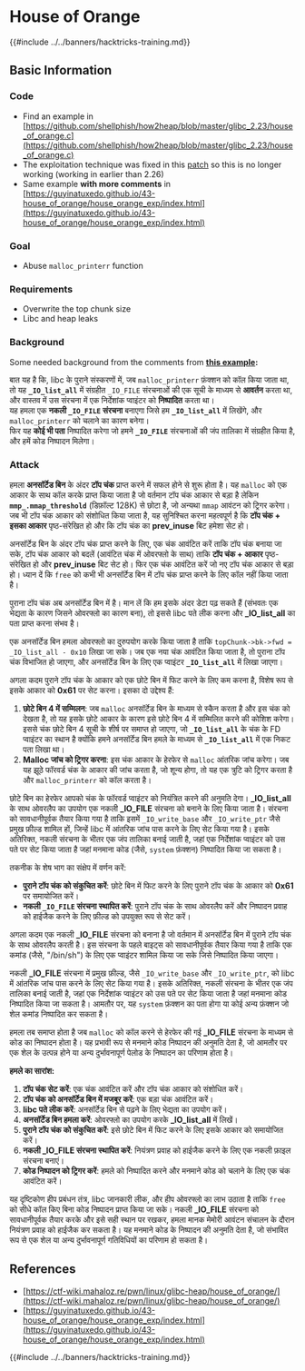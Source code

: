 # House of Orange

{{#include ../../banners/hacktricks-training.md}}

## Basic Information

### Code

- Find an example in [https://github.com/shellphish/how2heap/blob/master/glibc_2.23/house_of_orange.c](https://github.com/shellphish/how2heap/blob/master/glibc_2.23/house_of_orange.c)
- The exploitation technique was fixed in this [patch](https://sourceware.org/git/?p=glibc.git;a=blobdiff;f=stdlib/abort.c;h=117a507ff88d862445551f2c07abb6e45a716b75;hp=19882f3e3dc1ab830431506329c94dcf1d7cc252;hb=91e7cf982d0104f0e71770f5ae8e3faf352dea9f;hpb=0c25125780083cbba22ed627756548efe282d1a0) so this is no longer working (working in earlier than 2.26)
- Same example **with more comments** in [https://guyinatuxedo.github.io/43-house_of_orange/house_orange_exp/index.html](https://guyinatuxedo.github.io/43-house_of_orange/house_orange_exp/index.html)

### Goal

- Abuse `malloc_printerr` function

### Requirements

- Overwrite the top chunk size
- Libc and heap leaks

### Background

Some needed background from the comments from [**this example**](https://guyinatuxedo.github.io/43-house_of_orange/house_orange_exp/index.html)**:**

बात यह है कि, libc के पुराने संस्करणों में, जब `malloc_printerr` फ़ंक्शन को कॉल किया जाता था, तो यह **`_IO_list_all`** में संग्रहीत `_IO_FILE` संरचनाओं की एक सूची के माध्यम से **आवर्तन** करता था, और वास्तव में उस संरचना में एक निर्देशांक प्वाइंटर को **निष्पादित** करता था।\
यह हमला एक **नकली `_IO_FILE` संरचना** बनाएगा जिसे हम **`_IO_list_all`** में लिखेंगे, और `malloc_printerr` को चलाने का कारण बनेगा।\
फिर यह **कोई भी पता** निष्पादित करेगा जो हमने **`_IO_FILE`** संरचनाओं की जंप तालिका में संग्रहीत किया है, और हमें कोड निष्पादन मिलेगा।

### Attack

हमला **अनसॉर्टेड बिन** के अंदर **टॉप चंक** प्राप्त करने में सफल होने से शुरू होता है। यह `malloc` को एक आकार के साथ कॉल करके प्राप्त किया जाता है जो वर्तमान टॉप चंक आकार से बड़ा है लेकिन **`mmp_.mmap_threshold`** (डिफ़ॉल्ट 128K) से छोटा है, जो अन्यथा `mmap` आवंटन को ट्रिगर करेगा। जब भी टॉप चंक आकार को संशोधित किया जाता है, यह सुनिश्चित करना महत्वपूर्ण है कि **टॉप चंक + इसका आकार** पृष्ठ-संरेखित हो और कि टॉप चंक का **prev_inuse** बिट हमेशा सेट हो।

अनसॉर्टेड बिन के अंदर टॉप चंक प्राप्त करने के लिए, एक चंक आवंटित करें ताकि टॉप चंक बनाया जा सके, टॉप चंक आकार को बदलें (आवंटित चंक में ओवरफ्लो के साथ) ताकि **टॉप चंक + आकार** पृष्ठ-संरेखित हो और **prev_inuse** बिट सेट हो। फिर एक चंक आवंटित करें जो नए टॉप चंक आकार से बड़ा हो। ध्यान दें कि `free` को कभी भी अनसॉर्टेड बिन में टॉप चंक प्राप्त करने के लिए कॉल नहीं किया जाता है।

पुराना टॉप चंक अब अनसॉर्टेड बिन में है। मान लें कि हम इसके अंदर डेटा पढ़ सकते हैं (संभवतः एक भेद्यता के कारण जिसने ओवरफ्लो का कारण बना), तो इससे libc पते लीक करना और **\_IO_list_all** का पता प्राप्त करना संभव है।

एक अनसॉर्टेड बिन हमला ओवरफ्लो का दुरुपयोग करके किया जाता है ताकि `topChunk->bk->fwd = _IO_list_all - 0x10` लिखा जा सके। जब एक नया चंक आवंटित किया जाता है, तो पुराना टॉप चंक विभाजित हो जाएगा, और अनसॉर्टेड बिन के लिए एक प्वाइंटर **`_IO_list_all`** में लिखा जाएगा।

अगला कदम पुराने टॉप चंक के आकार को एक छोटे बिन में फिट करने के लिए कम करना है, विशेष रूप से इसके आकार को **0x61** पर सेट करना। इसका दो उद्देश्य हैं:

1. **छोटे बिन 4 में सम्मिलन**: जब `malloc` अनसॉर्टेड बिन के माध्यम से स्कैन करता है और इस चंक को देखता है, तो यह इसके छोटे आकार के कारण इसे छोटे बिन 4 में सम्मिलित करने की कोशिश करेगा। इससे चंक छोटे बिन 4 सूची के शीर्ष पर समाप्त हो जाएगा, जो **`_IO_list_all`** के चंक के FD प्वाइंटर का स्थान है क्योंकि हमने अनसॉर्टेड बिन हमले के माध्यम से **`_IO_list_all`** में एक निकट पता लिखा था।
2. **Malloc जांच को ट्रिगर करना**: इस चंक आकार के हेरफेर से `malloc` आंतरिक जांच करेगा। जब यह झूठे फॉरवर्ड चंक के आकार की जांच करता है, जो शून्य होगा, तो यह एक त्रुटि को ट्रिगर करता है और `malloc_printerr` को कॉल करता है।

छोटे बिन का हेरफेर आपको चंक के फॉरवर्ड प्वाइंटर को नियंत्रित करने की अनुमति देगा। **\_IO_list_all** के साथ ओवरलैप का उपयोग एक नकली **\_IO_FILE** संरचना को बनाने के लिए किया जाता है। संरचना को सावधानीपूर्वक तैयार किया गया है ताकि इसमें `_IO_write_base` और `_IO_write_ptr` जैसे प्रमुख फ़ील्ड शामिल हों, जिन्हें libc में आंतरिक जांच पास करने के लिए सेट किया गया है। इसके अतिरिक्त, नकली संरचना के भीतर एक जंप तालिका बनाई जाती है, जहां एक निर्देशांक प्वाइंटर को उस पते पर सेट किया जाता है जहां मनमाना कोड (जैसे, `system` फ़ंक्शन) निष्पादित किया जा सकता है।

तकनीक के शेष भाग का संक्षेप में वर्णन करें:

- **पुराने टॉप चंक को संकुचित करें**: छोटे बिन में फिट करने के लिए पुराने टॉप चंक के आकार को **0x61** पर समायोजित करें।
- **नकली `_IO_FILE` संरचना स्थापित करें**: पुराने टॉप चंक के साथ ओवरलैप करें और निष्पादन प्रवाह को हाईजैक करने के लिए फ़ील्ड को उपयुक्त रूप से सेट करें।

अगला कदम एक नकली **\_IO_FILE** संरचना को बनाना है जो वर्तमान में अनसॉर्टेड बिन में पुराने टॉप चंक के साथ ओवरलैप करती है। इस संरचना के पहले बाइट्स को सावधानीपूर्वक तैयार किया गया है ताकि एक कमांड (जैसे, "/bin/sh") के लिए एक प्वाइंटर शामिल किया जा सके जिसे निष्पादित किया जाएगा।

नकली **\_IO_FILE** संरचना में प्रमुख फ़ील्ड, जैसे `_IO_write_base` और `_IO_write_ptr`, को libc में आंतरिक जांच पास करने के लिए सेट किया गया है। इसके अतिरिक्त, नकली संरचना के भीतर एक जंप तालिका बनाई जाती है, जहां एक निर्देशांक प्वाइंटर को उस पते पर सेट किया जाता है जहां मनमाना कोड निष्पादित किया जा सकता है। आमतौर पर, यह `system` फ़ंक्शन का पता होगा या कोई अन्य फ़ंक्शन जो शेल कमांड निष्पादित कर सकता है।

हमला तब समाप्त होता है जब `malloc` को कॉल करने से हेरफेर की गई **\_IO_FILE** संरचना के माध्यम से कोड का निष्पादन होता है। यह प्रभावी रूप से मनमाने कोड निष्पादन की अनुमति देता है, जो आमतौर पर एक शेल के उत्पन्न होने या अन्य दुर्भावनापूर्ण पेलोड के निष्पादन का परिणाम होता है।

**हमले का सारांश:**

1. **टॉप चंक सेट करें**: एक चंक आवंटित करें और टॉप चंक आकार को संशोधित करें।
2. **टॉप चंक को अनसॉर्टेड बिन में मजबूर करें**: एक बड़ा चंक आवंटित करें।
3. **libc पते लीक करें**: अनसॉर्टेड बिन से पढ़ने के लिए भेद्यता का उपयोग करें।
4. **अनसॉर्टेड बिन हमला करें**: ओवरफ्लो का उपयोग करके **\_IO_list_all** में लिखें।
5. **पुराने टॉप चंक को संकुचित करें**: इसे छोटे बिन में फिट करने के लिए इसके आकार को समायोजित करें।
6. **नकली \_IO_FILE संरचना स्थापित करें**: नियंत्रण प्रवाह को हाईजैक करने के लिए एक नकली फ़ाइल संरचना बनाएं।
7. **कोड निष्पादन को ट्रिगर करें**: हमले को निष्पादित करने और मनमाने कोड को चलाने के लिए एक चंक आवंटित करें।

यह दृष्टिकोण हीप प्रबंधन तंत्र, libc जानकारी लीक, और हीप ओवरफ्लो का लाभ उठाता है ताकि `free` को सीधे कॉल किए बिना कोड निष्पादन प्राप्त किया जा सके। नकली **\_IO_FILE** संरचना को सावधानीपूर्वक तैयार करके और इसे सही स्थान पर रखकर, हमला मानक मेमोरी आवंटन संचालन के दौरान नियंत्रण प्रवाह को हाईजैक कर सकता है। यह मनमाने कोड के निष्पादन की अनुमति देता है, जो संभावित रूप से एक शेल या अन्य दुर्भावनापूर्ण गतिविधियों का परिणाम हो सकता है।

## References

- [https://ctf-wiki.mahaloz.re/pwn/linux/glibc-heap/house_of_orange/](https://ctf-wiki.mahaloz.re/pwn/linux/glibc-heap/house_of_orange/)
- [https://guyinatuxedo.github.io/43-house_of_orange/house_orange_exp/index.html](https://guyinatuxedo.github.io/43-house_of_orange/house_orange_exp/index.html)

{{#include ../../banners/hacktricks-training.md}}
